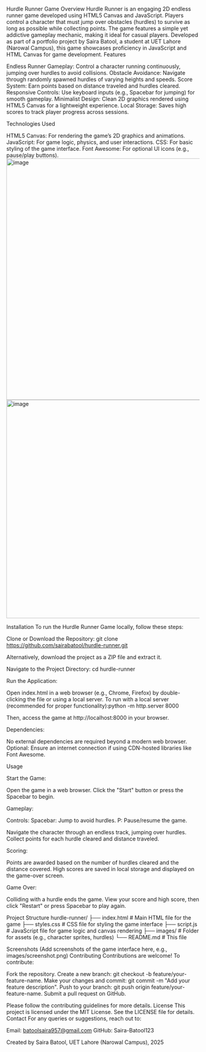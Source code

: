 Hurdle Runner Game
Overview
Hurdle Runner is an engaging 2D endless runner game developed using HTML5 Canvas and JavaScript. Players control a character that must jump over obstacles (hurdles) to survive as long as possible while collecting points. The game features a simple yet addictive gameplay mechanic, making it ideal for casual players. Developed as part of a portfolio project by Saira Batool, a student at UET Lahore (Narowal Campus), this game showcases proficiency in JavaScript and HTML Canvas for game development.
Features

Endless Runner Gameplay: Control a character running continuously, jumping over hurdles to avoid collisions.
Obstacle Avoidance: Navigate through randomly spawned hurdles of varying heights and speeds.
Score System: Earn points based on distance traveled and hurdles cleared.
Responsive Controls: Use keyboard inputs (e.g., Spacebar for jumping) for smooth gameplay.
Minimalist Design: Clean 2D graphics rendered using HTML5 Canvas for a lightweight experience.
Local Storage: Saves high scores to track player progress across sessions.

Technologies Used

HTML5 Canvas: For rendering the game’s 2D graphics and animations.
JavaScript: For game logic, physics, and user interactions.
CSS: For basic styling of the game interface.
Font Awesome: For optional UI icons (e.g., pause/play buttons).
<img width="909" height="630" alt="image" src="https://github.com/user-attachments/assets/f3dedb03-eb2a-415a-a442-5f3c0d79ae19" />
<img width="976" height="570" alt="image" src="https://github.com/user-attachments/assets/0432a5cb-63c3-40b1-9f8f-e2080f7547e7" />


Installation
To run the Hurdle Runner Game locally, follow these steps:

Clone or Download the Repository:
git clone https://github.com/sairabatool/hurdle-runner.git

Alternatively, download the project as a ZIP file and extract it.

Navigate to the Project Directory:
cd hurdle-runner


Run the Application:

Open index.html in a web browser (e.g., Chrome, Firefox) by double-clicking the file or using a local server.
To run with a local server (recommended for proper functionality):python -m http.server 8000

Then, access the game at http://localhost:8000 in your browser.


Dependencies:

No external dependencies are required beyond a modern web browser.
Optional: Ensure an internet connection if using CDN-hosted libraries like Font Awesome.



Usage

Start the Game:

Open the game in a web browser.
Click the "Start" button or press the Spacebar to begin.


Gameplay:

Controls:
Spacebar: Jump to avoid hurdles.
P: Pause/resume the game.


Navigate the character through an endless track, jumping over hurdles.
Collect points for each hurdle cleared and distance traveled.


Scoring:

Points are awarded based on the number of hurdles cleared and the distance covered.
High scores are saved in local storage and displayed on the game-over screen.


Game Over:

Colliding with a hurdle ends the game.
View your score and high score, then click "Restart" or press Spacebar to play again.



Project Structure
hurdle-runner/
├── index.html        # Main HTML file for the game
├── styles.css        # CSS file for styling the game interface
├── script.js         # JavaScript file for game logic and canvas rendering
├── images/           # Folder for assets (e.g., character sprites, hurdles)
└── README.md         # This file

Screenshots
(Add screenshots of the game interface here, e.g., images/screenshot.png)
Contributing
Contributions are welcome! To contribute:

Fork the repository.
Create a new branch: git checkout -b feature/your-feature-name.
Make your changes and commit: git commit -m "Add your feature description".
Push to your branch: git push origin feature/your-feature-name.
Submit a pull request on GitHub.

Please follow the contributing guidelines for more details.
License
This project is licensed under the MIT License. See the LICENSE file for details.
Contact
For any queries or suggestions, reach out to:

Email: batoolsaira957@gmail.com
GitHub: Saira-Batool123


Created by Saira Batool, UET Lahore (Narowal Campus), 2025
